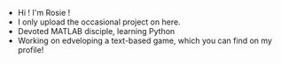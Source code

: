 - Hi !  I'm Rosie !
- I only upload the occasional project on here.
- Devoted MATLAB disciple, learning Python
- Working on edveloping a text-based game, which you can find on my profile!

<!---
rosie-bee/rosie-bee is a ✨ special ✨ repository because its `README.md` (this file) appears on your GitHub profile.
You can click the Preview link to take a look at your changes.
--->
